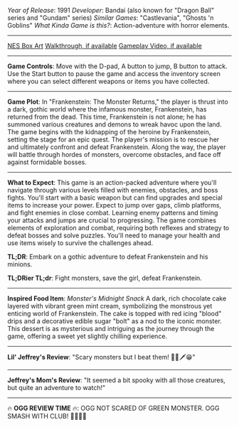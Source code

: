 *Year of Release*: 1991
*Developer*: Bandai (also known for "Dragon Ball" series and "Gundam" series)
*Similar Games*: "Castlevania", "Ghosts 'n Goblins"
*What Kinda Game is this?*: Action-adventure with horror elements.

---
[NES Box Art](https://www.google.com/search?tbm=isch&q=NES+Box+Art+Frankenstein+The+Monster+Returns) 
[Walkthrough, if available](https://www.google.com/search?q=Walkthrough+NES+Frankenstein+The+Monster+Returns)
[Gameplay Video, if available](https://www.youtube.com/results?search_query=gameplay+NES+Frankenstein+The+Monster+Returns) 

- - -
**Game Controls**:
Move with the D-pad, A button to jump, B button to attack. Use the Start button to pause the game and access the inventory screen where you can select different weapons or items you have collected.

- - -
**Game Plot**: 
In "Frankenstein: The Monster Returns," the player is thrust into a dark, gothic world where the infamous monster, Frankenstein, has returned from the dead. This time, Frankenstein is not alone; he has summoned various creatures and demons to wreak havoc upon the land. The game begins with the kidnapping of the heroine by Frankenstein, setting the stage for an epic quest. The player's mission is to rescue her and ultimately confront and defeat Frankenstein. Along the way, the player will battle through hordes of monsters, overcome obstacles, and face off against formidable bosses.

- - -
**What to Expect**: 
This game is an action-packed adventure where you'll navigate through various levels filled with enemies, obstacles, and boss fights. You'll start with a basic weapon but can find upgrades and special items to increase your power. Expect to jump over gaps, climb platforms, and fight enemies in close combat. Learning enemy patterns and timing your attacks and jumps are crucial to progressing. The game combines elements of exploration and combat, requiring both reflexes and strategy to defeat bosses and solve puzzles. You'll need to manage your health and use items wisely to survive the challenges ahead.

**TL;DR**:
Embark on a gothic adventure to defeat Frankenstein and his minions.

**TL;DRier TL;dr**: 
Fight monsters, save the girl, defeat Frankenstein.

---
**Inspired Food Item**: *Monster's Midnight Snack*
A dark, rich chocolate cake layered with vibrant green mint cream, symbolizing the monstrous yet enticing world of Frankenstein. The cake is topped with red icing "blood" drips and a decorative edible sugar "bolt" as a nod to the iconic monster. This dessert is as mysterious and intriguing as the journey through the game, offering a sweet yet slightly chilling experience.

---
**Lil' Jeffrey's Review**: "Scary monsters but I beat them! 🧟‍♂️🗡️😁"

---
**Jeffrey's Mom's Review**: "It seemed a bit spooky with all those creatures, but quite an adventure to watch!"

---
🔥 **OGG REVIEW TIME** 🔥: OGG NOT SCARED OF GREEN MONSTER. OGG SMASH WITH CLUB! 💪🧟‍♂️🔨